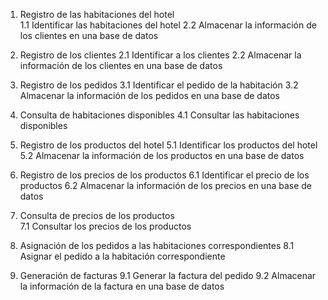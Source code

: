 1. Registro de las habitaciones del hotel                           
  1.1 Identificar las habitaciones del hotel
2.2 Almacenar la información de los clientes en una base de datos

2. Registro de los clientes 
2.1 Identificar a los clientes
 2.2 Almacenar la información de los clientes en una base de datos

3. Registro de los pedidos 
3.1 Identificar el pedido de la habitación
 3.2 Almacenar la información de los pedidos en una base de datos	

4. Consulta de habitaciones disponibles
 4.1 Consultar las habitaciones disponibles

5. Registro de los productos del hotel 
5.1 Identificar los productos del hotel
 5.2 Almacenar la información de los productos en una base de datos

6. Registro de los precios de los productos
 6.1 Identificar el precio de los productos 
6.2 Almacenar la información de los precios en una base de datos

7. Consulta de precios de los productos  
7.1 Consultar los precios de los productos

8. Asignación de los pedidos a las habitaciones correspondientes
 8.1 Asignar el pedido a la habitación correspondiente

9. Generación de facturas
 9.1 Generar la factura del pedido 
9.2 Almacenar la información de la factura en una base de datos